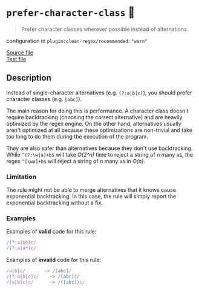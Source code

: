# `prefer-character-class` :wrench:

> Prefer character classes wherever possible instead of alternations.

configuration in `plugin:clean-regex/recommended`: `"warn"`

<!-- prettier-ignore -->
[Source file](https://github.com/RunDevelopment/eslint-plugin-clean-regex/blob/master/lib/rules/prefer-character-class.js) <br> [Test file](https://github.com/RunDevelopment/eslint-plugin-clean-regex/blob/master/tests/lib/rules/prefer-character-class.js)

## Description

Instead of single-character alternatives (e.g. `(?:a|b|c)`), you should prefer
character classes (e.g. `[abc]`).

The main reason for doing this is performance. A character class doesn't require
backtracking (choosing the correct alternative) and are heavily optimized by the
regex engine. On the other hand, alternatives usually aren't optimized at all
because these optimizations are non-trivial and take too long to do them during
the execution of the program.

They are also safer than alternatives because they don't use backtracking. While
`^(?:\w|a)+b$` will take _O(2^n)_ time to reject a string of _n_ many `a`s, the
regex `^[\wa]+b$` will reject a string of _n_ many `a`s in _O(n)_.

### Limitation

The rule might not be able to merge alternatives that it knows cause exponential
backtracking. In this case, the rule will simply report the exponential
backtracking without a fix.

### Examples

Examples of **valid** code for this rule:

<!-- prettier-ignore -->
```js
/(?:a|bb)c/
/(?:a|a*)c/
```

Examples of **invalid** code for this rule:

<!-- prettier-ignore -->
```js
/a|b|c/       -> /[abc]/
/(?:a|b|c)c/    -> /[abc]c/
/(a|b|c)c/      -> /([abc])c/
```
